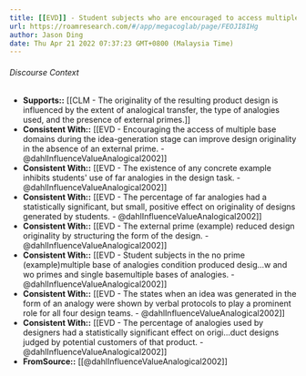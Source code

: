 ```yaml
---
title: [[EVD]] - Student subjects who are encouraged to access multiple base domains in the design task will access a higher proportion of far analogies than will those who are encouraged to access only one domain. - [[@dahlInfluenceValueAnalogical2002]]
url: https://roamresearch.com/#/app/megacoglab/page/FEOJI8IHg
author: Jason Ding
date: Thu Apr 21 2022 07:37:23 GMT+0800 (Malaysia Time)
---
```




###### Discourse Context

- **Supports::** [[CLM - The originality of the resulting product design is influenced by the extent of analogical transfer, the type of analogies used, and the presence of external primes.]]
- **Consistent With::** [[EVD - Encouraging the access of multiple base domains during the idea-generation stage can improve design originality in the absence of an external prime. - @dahlInfluenceValueAnalogical2002]]
- **Consistent With::** [[EVD - The existence of any concrete example inhibits students' use of far analogies in the design task. - @dahlInfluenceValueAnalogical2002]]
- **Consistent With::** [[EVD - The percentage of far analogies had a statistically significant, but small, positive effect on originality of designs generated by students. - @dahlInfluenceValueAnalogical2002]]
- **Consistent With::** [[EVD - The external prime (example) reduced design originality by structuring the form of the design. - @dahlInfluenceValueAnalogical2002]]
- **Consistent With::** [[EVD - Student subjects in the no prime (example)multiple base of analogies condition produced desig...w and wo primes and single basemultiple bases of analogies. - @dahlInfluenceValueAnalogical2002]]
- **Consistent With::** [[EVD - The states when an idea was generated in the form of an analogy were shown by verbal protocols to play a prominent role for all four design teams. - @dahlInfluenceValueAnalogical2002]]
- **Consistent With::** [[EVD - The percentage of analogies used by designers had a statistically significant effect on origi...duct designs judged by potential customers of that product. - @dahlInfluenceValueAnalogical2002]]
- **FromSource::** [[@dahlInfluenceValueAnalogical2002]]

